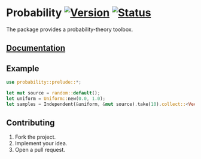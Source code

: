 # Probability [![Version][version-img]][version-url] [![Status][status-img]][status-url]

The package provides a probability-theory toolbox.

## [Documentation][docs]

## Example

```rust
use probability::prelude::*;

let mut source = random::default();
let uniform = Uniform::new(0.0, 1.0);
let samples = Independent(&uniform, &mut source).take(10).collect::<Vec<_>>();
```

## Contributing

1. Fork the project.
2. Implement your idea.
3. Open a pull request.

[version-img]: https://img.shields.io/crates/v/probability.svg
[version-url]: https://crates.io/crates/probability
[status-img]: https://travis-ci.org/stainless-steel/probability.svg?branch=master
[status-url]: https://travis-ci.org/stainless-steel/probability
[docs]: https://stainless-steel.github.io/probability
